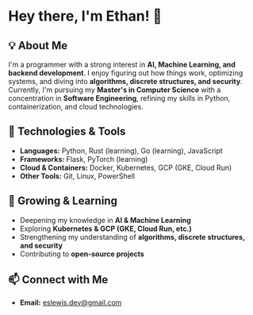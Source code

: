 # Hey there, I'm Ethan! 👋

## 💡 About Me
I'm a programmer with a strong interest in **AI, Machine Learning, and backend development**. I enjoy figuring out how things work, optimizing systems, and diving into **algorithms, discrete structures, and security**. Currently, I'm pursuing my **Master's in Computer Science** with a concentration in **Software Engineering**, refining my skills in Python, containerization, and cloud technologies.

## 🔧 Technologies & Tools
- **Languages:** Python, Rust (learning), Go (learning), JavaScript
- **Frameworks:** Flask, PyTorch (learning)
- **Cloud & Containers:** Docker, Kubernetes, GCP (GKE, Cloud Run)
- **Other Tools:** Git, Linux, PowerShell

## 🌿 Growing & Learning
- Deepening my knowledge in **AI & Machine Learning**
- Exploring **Kubernetes & GCP (GKE, Cloud Run, etc.)**
- Strengthening my understanding of **algorithms, discrete structures, and security**
- Contributing to **open-source projects**

## 📫 Connect with Me
- **Email:** eslewis.dev@gmail.com








